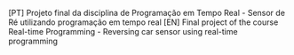 [PT] Projeto final da disciplina de Programação em Tempo Real - Sensor de Ré utilizando programação em tempo real
[EN] Final project of the course Real-time Programming - Reversing car sensor using real-time programming